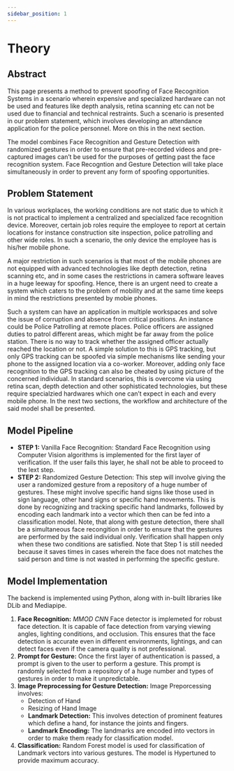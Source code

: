 ```yaml
---
sidebar_position: 1
---
```



# Theory

## Abstract

This page presents a method to prevent spoofing of Face Recognition Systems in a scenario wherein expensive and specialized hardware can not be used and features like depth analysis, retina scanning etc can not be used due to financial and technical restraints. Such a scenario is presented in our problem statement, which involves developing an attendance application for the police personnel. More on this in the next section.

The model combines Face Recognition and Gesture Detection with randomized gestures in order to ensure that pre-recorded videos and pre-captured images can’t be used for the purposes of getting past the face recognition system. Face Recogntion and Gesture Detection will take place simultaneously in order to prevent any form of spoofing opportunities.

## Problem Statement
In various workplaces, the working conditions are not static due to which it is not practical to implement a centralized and specialized face recognition device. Moreover, certain job roles require the employee to report at certain locations for instance construction site inspection, police patrolling and other wide roles. In such a scenario, the only device the employee has is his/her mobile phone.

A major restriction in such scenarios is that most of the mobile phones are not equipped with advanced technologies like depth detection, retina scanning etc, and in some cases the restrictions in camera software leaves in a huge leeway for spoofing. Hence, there is an urgent need to create a system which caters to the problem of mobility and at the same time keeps in mind the restrictions presented by mobie phones.

Such a system can have an application in multiple workspaces and solve the issue of corruption and absence from critical positions. An instance could be Police Patrolling at remote places. Police officers are assigned duties to patrol different areas, which might be far away from the police station. There is no way to track whether the assigned officer actually reached the location or not. A simple solution to this is GPS tracking, but only GPS tracking can be spoofed via simple mechanisms like sending your phone to the assigned location via a co-worker. Moreover, adding only face recognition to the GPS tracking can also be cheated by using picture of the concerned individual. In standard scenarios, this is overcome via using retina scan, depth detection and other sophisticated technologies, but these require specialzied hardwares which one can’t expect in each and every mobile phone. In the next two sections, the workflow and architecture of the said model shall be presented.

## Model Pipeline
- **STEP 1:** Vanilla Face Recognition: Standard Face Recognition using Computer Vision algorithms is implemented for the first layer of verification. If the user fails this layer, he shall not be able to proceed to the lext step.
- **STEP 2:** Randomized Gesture Detection: This step will involve giving the user a randomized gesture from a repository of a huge number of gestures. These might involve specific hand signs like those used in sign language, other hand signs or specific hand movements. This is done by recognizing and tracking specific hand landmarks, followed by encoding each landmark into a vector which then can be fed into a classification model. Note, that along with gesture detection, there shall be a simultaneous face recongition in order to ensure that the gestures are performed by the said individual only. Verification shall happen only when these two conditions are satisfied. Note that Step 1 is still needed because it saves times in cases wherein the face does not matches the said person and time is not wasted in performing the specific gesture.

## Model Implementation
The backend is implemented using Python, along with in-built libraries like DLib and Mediapipe.

1. **Face Recognition:** *MMOD CNN* Face detector is implemeted for robust face detection. It is capable of face detection from varying viewing angles, lighting conditions, and occlusion. This ensures that the face detection is accurate even in different environments, lightings, and can detect faces
even if the camera quality is not professional.
2. **Prompt for Gesture:** Once the first layer of authentication is passed, a prompt is given to the user to perform a gesture. This prompt is randomly selected from a repository of a huge number and types of gestures in order to make it unpredictable.
3. **Image Preprocessing for Gesture Detection:** Image Preporcessing involves:
    - Detection of Hand
    - Resizing of Hand Image
    - **Landmark Detection:** This involves detection of prominent features which define a hand, for instance the joints and fingers.
    - **Landmark Encoding:** The landmarks are encoded into vectors in order to make them ready for classification model.
4. **Classification:** Random Forest model is used for classification of Landmark vectors into various gestures. The model is Hypertuned to provide maximum accuracy.
